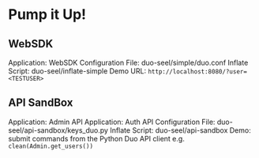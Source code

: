 # Pump it Up!

## WebSDK
Application: WebSDK
Configuration File: duo-seel/simple/duo.conf
Inflate Script: duo-seel/inflate-simple
Demo URL: ``` http://localhost:8080/?user=<TESTUSER> ```

## API SandBox
Application: Admin API
Application: Auth API
Configuration File: duo-seel/api-sandbox/keys_duo.py
Inflate Script: duo-seel/api-sandbox
Demo: submit commands from the Python Duo API client e.g. ``` clean(Admin.get_users()) ```
